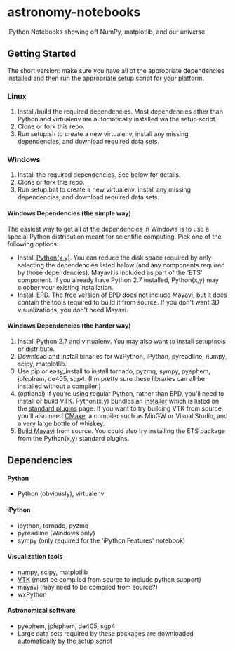 astronomy-notebooks
===================

iPython Notebooks showing off NumPy, matplotlib, and our universe

Getting Started
---------------
The short version: make sure you have all of the appropriate dependencies installed and then run the appropriate setup script for your platform.

### Linux
1. Install/build the required dependencies. Most dependencies other than Python and virtualenv are automatically installed via the setup script.
2. Clone or fork this repo.
3. Run setup.sh to create a new virtualenv, install any missing dependencies, and download required data sets.

### Windows
1. Install the required dependencies. See below for details.
2. Clone or fork this repo.
3. Run setup.bat to create a new virtualenv, install any missing dependencies, and download required data sets.

#### Windows Dependencies (the simple way)
The easiest way to get all of the dependencies in Windows is to use a special Python distribution meant for scientific computing. Pick one of the following options:
- Install [Python(x,y)][pxy]. You can reduce the disk space required by only selecting the dependencies listed below (and any components required by those dependencies). Mayavi is included as part of the 'ETS' component. If you already have Python 2.7 installed, Python(x,y) may clobber your existing installation.
- Install [EPD][epd]. The [free version][epd-free] of EPD does not include Mayavi, but it does contain the tools required to build it from source. If you don't want 3D visualizations, you don't need Mayavi.

#### Windows Dependencies (the harder way)
1. Install Python 2.7 and virtualenv. You may also want to install setuptools or distribute.
2. Download and install binaries for wxPython, iPython, pyreadline, numpy, scipy, matplotlib.
3. Use pip or easy_install to install tornado, pyzmq, sympy, pyephem, jplephem, de405, sgp4. (I'm pretty sure these libraries can all be installed without a compiler.)
4. (optional) If you're using regular Python, rather than EPD, you'll need to install or build VTK. Python(x,y) bundles an [installer][vtk-bin] which is listed on the [standard plugins][pxy-plug] page. If you want to try building VTK from source, you'll also need [CMake][cmake], a compiler such as MinGW or Visual Studio, and a very large bottle of whiskey.
5. [Build Mayavi][mayavi] from source. You could also try installing the ETS package from the Python(x,y) standard plugins.

Dependencies
------------

#### Python
- Python (obviously), virtualenv

#### iPython
- ipython, tornado, pyzmq
- pyreadline (Windows only)
- sympy (only required for the 'iPython Features' notebook)

#### Visualization tools
- numpy, scipy, matplotlib
- [VTK][vtk] (must be compiled from source to include python support)
- mayavi (may need to be compiled from source?)
- wxPython

#### Astronomical software
- pyephem, jplephem, de405, sgp4
- Large data sets required by these packages are downloaded automatically by the setup script

[pxy]: http://code.google.com/p/pythonxy/
[epd]: http://www.enthought.com/products/epd.php
[epd-free]: http://www.enthought.com/products/epd_free.php
[vtk-bin]: http://pythonxy.googlecode.com/files/vtk-5.10.0_py27.exe
[pxy-plug]: http://code.google.com/p/pythonxy/wiki/StandardPlugins
[cmake]: http://www.cmake.org/
[mayavi]: http://docs.enthought.com/mayavi/mayavi/installation.html
[vtk]: http://www.vtk.org/VTK/resources/software.html
